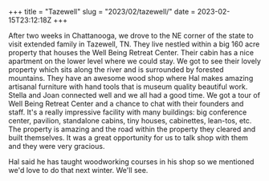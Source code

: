 +++
title = "Tazewell"
slug = "2023/02/tazewell/"
date = 2023-02-15T23:12:18Z
+++

After two weeks in Chattanooga, we drove to the NE corner of the state to visit extended family in Tazewell, TN. They live nestled within a big 160 acre property that houses the Well Being Retreat Center. Their cabin has a nice apartment on the lower level where we could stay. We got to see their lovely property which sits along the river and is surrounded by forested mountains. They have an awesome wood shop where Hal makes amazing artisanal furniture with hand tools that is museum quality beautiful work. Stella and Joan connected well and we all had a good time. We got a tour of Well Being Retreat Center and a chance to chat with their founders and staff. It's a really impressive facility with many buildings: big conference center, pavilion, standalone cabins, tiny houses, cabinettes, lean-tos, etc. The property is amazing and the road within the property they cleared and built themselves. It was a great opportunity for us to talk shop with them and they were very gracious.

Hal said he has taught woodworking courses in his shop so we mentioned we'd love to do that next winter. We'll see.
